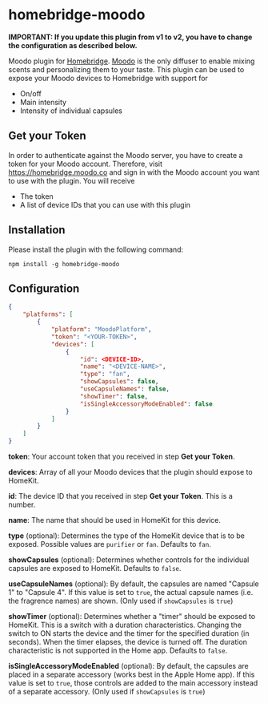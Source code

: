 # homebridge-moodo

**IMPORTANT: If you update this plugin from v1 to v2, you have to change the configuration as described below.**

Moodo plugin for [Homebridge](https://github.com/nfarina/homebridge). [Moodo](https://moodo.co) is the only diffuser to enable mixing scents and personalizing them to your taste.
This plugin can be used to expose your Moodo devices to Homebridge with support for
* On/off
* Main intensity
* Intensity of individual capsules

## Get your Token

In order to authenticate against the Moodo server, you have to create a token for your Moodo account. Therefore, visit https://homebridge.moodo.co and sign in with the Moodo account you want to use with the plugin. You will receive
* The token
* A list of device IDs that you can use with this plugin

## Installation

Please install the plugin with the following command:

```
npm install -g homebridge-moodo
```

## Configuration

```json
{
    "platforms": [
        {
            "platform": "MoodoPlatform",
            "token": "<YOUR-TOKEN>",
            "devices": [
                {
                    "id": <DEVICE-ID>,
                    "name": "<DEVICE-NAME>",
                    "type": "fan",
                    "showCapsules": false,
                    "useCapsuleNames": false,
                    "showTimer": false,
                    "isSingleAccessoryModeEnabled": false
                }
            ]
        }
    ]
}
```

**token**: Your account token that you received in step **Get your Token**.

**devices**: Array of all your Moodo devices that the plugin should expose to HomeKit.

**id**: The device ID that you received in step **Get your Token**. This is a number.

**name**: The name that should be used in HomeKit for this device.

**type** (optional): Determines the type of the HomeKit device that is to be exposed. Possible values are `purifier` or `fan`. Defaults to `fan`.

**showCapsules** (optional): Determines whether controls for the individual capsules are exposed to HomeKit. Defaults to `false`.

**useCapsuleNames** (optional): By default, the capsules are named "Capsule 1" to "Capsule 4". If this value is set to `true`, the actual capsule names (i.e. the fragrence names) are shown. (Only used if `showCapsules` is `true`)

**showTimer** (optional): Determines whether a "timer" should be exposed to HomeKit. This is a switch with a duration characteristics. Changing the switch to ON starts the device and the timer for the specified duration (in seconds). When the timer elapses, the device is turned off. The duration characteristic is not supported in the Home app. Defaults to `false`.

**isSingleAccessoryModeEnabled** (optional): By default, the capsules are placed in a separate accessory (works best in the Apple Home app). If this value is set to `true`, those controls are added to the main accessory instead of a separate accessory. (Only used if `showCapsules` is `true`)

